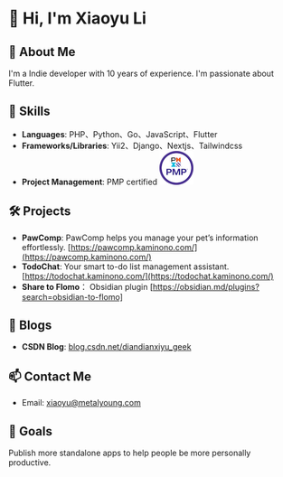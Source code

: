 # 👋 Hi, I'm Xiaoyu Li

## 🚀 About Me
I'm a Indie developer with 10 years of experience. I'm passionate about Flutter. 

## 🎯 Skills
- **Languages**: PHP、Python、Go、JavaScript、Flutter
- **Frameworks/Libraries**: Yii2、Django、Nextjs、Tailwindcss
- **Project Management**: PMP certified [![PMP Badge](badge-pmp.png)](https://www.credly.com/badges/660bcb6a-46b7-43c7-9716-35de276a687e/public_url)

## 🛠️ Projects
- **PawComp**: PawComp helps you manage your pet’s information effortlessly. [https://pawcomp.kaminono.com/](https://pawcomp.kaminono.com/)
- **TodoChat**: Your smart to-do list management assistant. [https://todochat.kaminono.com/](https://todochat.kaminono.com/)
- **Share to Flomo**： Obsidian plugin [https://obsidian.md/plugins?search=obsidian-to-flomo]

## 📝 Blogs
- **CSDN Blog**: [blog.csdn.net/diandianxiyu_geek](https://blog.csdn.net/diandianxiyu_geek?type=blog)

## 📫 Contact Me
- Email: xiaoyu@metalyoung.com

## 🎯 Goals
Publish more standalone apps to help people be more personally productive.
